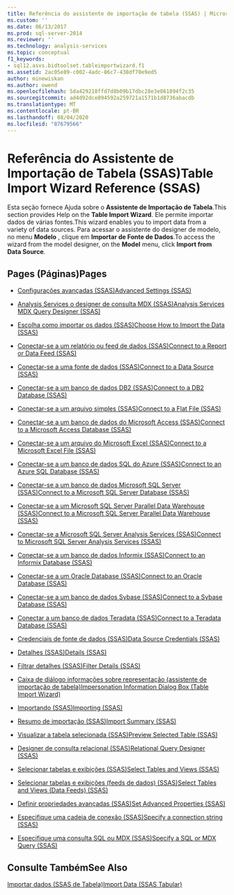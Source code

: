 ```yaml
---
title: Referência do assistente de importação de tabela (SSAS) | Microsoft Docs
ms.custom: ''
ms.date: 06/13/2017
ms.prod: sql-server-2014
ms.reviewer: ''
ms.technology: analysis-services
ms.topic: conceptual
f1_keywords:
- sql12.asvs.bidtoolset.tableimportwizard.f1
ms.assetid: 2ac05e89-c002-4adc-86c7-438df70e9ed5
author: minewiskan
ms.author: owend
ms.openlocfilehash: 5da429218ffd7d8b09b17dbc28e3e861894f2c35
ms.sourcegitcommit: ad4d92dce894592a259721a1571b1d8736abacdb
ms.translationtype: MT
ms.contentlocale: pt-BR
ms.lasthandoff: 08/04/2020
ms.locfileid: "87679566"
---
```

# <a name="table-import-wizard-reference-ssas"></a><span data-ttu-id="0cbae-102">Referência do Assistente de Importação de Tabela (SSAS)</span><span class="sxs-lookup"><span data-stu-id="0cbae-102">Table Import Wizard Reference (SSAS)</span></span>
  <span data-ttu-id="0cbae-103">Esta seção fornece Ajuda sobre o **Assistente de Importação de Tabela**.</span><span class="sxs-lookup"><span data-stu-id="0cbae-103">This section provides Help on the **Table Import Wizard**.</span></span> <span data-ttu-id="0cbae-104">Ele permite importar dados de várias fontes.</span><span class="sxs-lookup"><span data-stu-id="0cbae-104">This wizard enables you to import data from a variety of data sources.</span></span> <span data-ttu-id="0cbae-105">Para acessar o assistente do designer de modelo, no menu **Modelo** , clique em **Importar de Fonte de Dados**.</span><span class="sxs-lookup"><span data-stu-id="0cbae-105">To access the wizard from the model designer, on the **Model** menu, click **Import from Data Source**.</span></span>  
  
## <a name="pages"></a><span data-ttu-id="0cbae-106">Pages (Páginas)</span><span class="sxs-lookup"><span data-stu-id="0cbae-106">Pages</span></span>  
  
-   [<span data-ttu-id="0cbae-107">Configurações avançadas &#40;SSAS&#41;</span><span class="sxs-lookup"><span data-stu-id="0cbae-107">Advanced Settings &#40;SSAS&#41;</span></span>](advanced-settings-ssas.md)  
  
-   [<span data-ttu-id="0cbae-108">Analysis Services o designer de consulta MDX &#40;SSAS&#41;</span><span class="sxs-lookup"><span data-stu-id="0cbae-108">Analysis Services MDX Query Designer &#40;SSAS&#41;</span></span>](analysis-services-mdx-query-designer-ssas.md)  
  
-   [<span data-ttu-id="0cbae-109">Escolha como importar os dados &#40;SSAS&#41;</span><span class="sxs-lookup"><span data-stu-id="0cbae-109">Choose How to Import the Data &#40;SSAS&#41;</span></span>](choose-how-to-import-the-data-ssas.md)  
  
-   [<span data-ttu-id="0cbae-110">Conectar-se a um relatório ou feed de dados &#40;SSAS&#41;</span><span class="sxs-lookup"><span data-stu-id="0cbae-110">Connect to a Report or Data Feed &#40;SSAS&#41;</span></span>](connect-to-a-report-or-data-feed-ssas.md)  
  
-   [<span data-ttu-id="0cbae-111">Conectar-se a uma fonte de dados &#40;SSAS&#41;</span><span class="sxs-lookup"><span data-stu-id="0cbae-111">Connect to a Data Source &#40;SSAS&#41;</span></span>](connect-to-a-data-source-ssas.md)  
  
-   [<span data-ttu-id="0cbae-112">Conectar-se a um banco de dados DB2 &#40;SSAS&#41;</span><span class="sxs-lookup"><span data-stu-id="0cbae-112">Connect to a DB2 Database &#40;SSAS&#41;</span></span>](connect-to-a-db2-database-ssas.md)  
  
-   [<span data-ttu-id="0cbae-113">Conectar-se a um arquivo simples &#40;SSAS&#41;</span><span class="sxs-lookup"><span data-stu-id="0cbae-113">Connect to a Flat File &#40;SSAS&#41;</span></span>](connect-to-a-flat-file-ssas.md)  
  
-   [<span data-ttu-id="0cbae-114">Conectar-se a um banco de dados do Microsoft Access &#40;SSAS&#41;</span><span class="sxs-lookup"><span data-stu-id="0cbae-114">Connect to a Microsoft Access Database &#40;SSAS&#41;</span></span>](connect-to-a-microsoft-access-database-ssas.md)  
  
-   [<span data-ttu-id="0cbae-115">Conectar-se a um arquivo do Microsoft Excel &#40;SSAS&#41;</span><span class="sxs-lookup"><span data-stu-id="0cbae-115">Connect to a Microsoft Excel File &#40;SSAS&#41;</span></span>](connect-to-a-microsoft-excel-file-ssas.md)  
  
-   [<span data-ttu-id="0cbae-116">Conectar-se a um banco de dados SQL do Azure &#40;SSAS&#41;</span><span class="sxs-lookup"><span data-stu-id="0cbae-116">Connect to an Azure SQL Database &#40;SSAS&#41;</span></span>](connect-to-an-azure-sql-database-ssas.md)  
  
-   [<span data-ttu-id="0cbae-117">Conectar-se a um banco de dados Microsoft SQL Server &#40;SSAS&#41;</span><span class="sxs-lookup"><span data-stu-id="0cbae-117">Connect to a Microsoft SQL Server Database &#40;SSAS&#41;</span></span>](connect-to-a-microsoft-sql-server-database-ssas.md)  
  
-   [<span data-ttu-id="0cbae-118">Conectar-se a um Microsoft SQL Server Parallel Data Warehouse &#40;SSAS&#41;</span><span class="sxs-lookup"><span data-stu-id="0cbae-118">Connect to a Microsoft SQL Server Parallel Data Warehouse &#40;SSAS&#41;</span></span>](connect-to-a-microsoft-sql-server-parallel-data-warehouse-ssas.md)  
  
-   [<span data-ttu-id="0cbae-119">Conectar-se a Microsoft SQL Server Analysis Services &#40;SSAS&#41;</span><span class="sxs-lookup"><span data-stu-id="0cbae-119">Connect to Microsoft SQL Server Analysis Services &#40;SSAS&#41;</span></span>](connect-to-microsoft-sql-server-analysis-services-ssas.md)  
  
-   [<span data-ttu-id="0cbae-120">Conectar-se a um banco de dados Informix &#40;SSAS&#41;</span><span class="sxs-lookup"><span data-stu-id="0cbae-120">Connect to an Informix Database &#40;SSAS&#41;</span></span>](connect-to-an-informix-database-ssas.md)  
  
-   [<span data-ttu-id="0cbae-121">Conectar-se a um Oracle Database &#40;SSAS&#41;</span><span class="sxs-lookup"><span data-stu-id="0cbae-121">Connect to an Oracle Database &#40;SSAS&#41;</span></span>](connect-to-an-oracle-database-ssas.md)  
  
-   [<span data-ttu-id="0cbae-122">Conectar-se a um banco de dados Sybase &#40;SSAS&#41;</span><span class="sxs-lookup"><span data-stu-id="0cbae-122">Connect to a Sybase Database &#40;SSAS&#41;</span></span>](connect-to-a-sybase-database-ssas.md)  
  
-   [<span data-ttu-id="0cbae-123">Conectar a um banco de dados Teradata &#40;SSAS&#41;</span><span class="sxs-lookup"><span data-stu-id="0cbae-123">Connect to a Teradata Database &#40;SSAS&#41;</span></span>](connect-to-a-teradata-database-ssas.md)  
  
-   [<span data-ttu-id="0cbae-124">Credenciais de fonte de dados &#40;SSAS&#41;</span><span class="sxs-lookup"><span data-stu-id="0cbae-124">Data Source Credentials &#40;SSAS&#41;</span></span>](data-source-credentials-ssas.md)  
  
-   [<span data-ttu-id="0cbae-125">Detalhes &#40;SSAS&#41;</span><span class="sxs-lookup"><span data-stu-id="0cbae-125">Details &#40;SSAS&#41;</span></span>](details-ssas.md)  
  
-   [<span data-ttu-id="0cbae-126">Filtrar detalhes &#40;SSAS&#41;</span><span class="sxs-lookup"><span data-stu-id="0cbae-126">Filter Details &#40;SSAS&#41;</span></span>](filter-details-ssas.md)  
  
-   [<span data-ttu-id="0cbae-127">Caixa de diálogo informações sobre representação &#40;assistente de importação de tabela&#41;</span><span class="sxs-lookup"><span data-stu-id="0cbae-127">Impersonation Information Dialog Box &#40;Table Import Wizard&#41;</span></span>](impersonation-information-dialog-box-table-import-wizard.md)  
  
-   [<span data-ttu-id="0cbae-128">Importando &#40;SSAS&#41;</span><span class="sxs-lookup"><span data-stu-id="0cbae-128">Importing &#40;SSAS&#41;</span></span>](importing-ssas.md)  
  
-   [<span data-ttu-id="0cbae-129">Resumo de importação &#40;SSAS&#41;</span><span class="sxs-lookup"><span data-stu-id="0cbae-129">Import Summary &#40;SSAS&#41;</span></span>](import-summary-ssas.md)  
  
-   [<span data-ttu-id="0cbae-130">Visualizar a tabela selecionada &#40;SSAS&#41;</span><span class="sxs-lookup"><span data-stu-id="0cbae-130">Preview Selected Table &#40;SSAS&#41;</span></span>](preview-selected-table-ssas.md)  
  
-   [<span data-ttu-id="0cbae-131">Designer de consulta relacional &#40;SSAS&#41;</span><span class="sxs-lookup"><span data-stu-id="0cbae-131">Relational Query Designer &#40;SSAS&#41;</span></span>](relational-query-designer-ssas.md)  
  
-   [<span data-ttu-id="0cbae-132">Selecionar tabelas e exibições &#40;SSAS&#41;</span><span class="sxs-lookup"><span data-stu-id="0cbae-132">Select Tables and Views &#40;SSAS&#41;</span></span>](select-tables-and-views-ssas.md)  
  
-   [<span data-ttu-id="0cbae-133">Selecionar tabelas e exibições &#40;feeds de dados&#41; &#40;SSAS&#41;</span><span class="sxs-lookup"><span data-stu-id="0cbae-133">Select Tables and Views &#40;Data Feeds&#41; &#40;SSAS&#41;</span></span>](select-tables-and-views-data-feeds-ssas.md)  
  
-   [<span data-ttu-id="0cbae-134">Definir propriedades avançadas &#40;SSAS&#41;</span><span class="sxs-lookup"><span data-stu-id="0cbae-134">Set Advanced Properties &#40;SSAS&#41;</span></span>](set-advanced-properties-ssas.md)  
  
-   [<span data-ttu-id="0cbae-135">Especifique uma cadeia de conexão &#40;SSAS&#41;</span><span class="sxs-lookup"><span data-stu-id="0cbae-135">Specify a connection string &#40;SSAS&#41;</span></span>](specify-a-connection-string-ssas.md)  
  
-   [<span data-ttu-id="0cbae-136">Especifique uma consulta SQL ou MDX &#40;SSAS&#41;</span><span class="sxs-lookup"><span data-stu-id="0cbae-136">Specify a SQL or MDX Query &#40;SSAS&#41;</span></span>](specify-a-sql-or-mdx-query-ssas.md)  
  
## <a name="see-also"></a><span data-ttu-id="0cbae-137">Consulte Também</span><span class="sxs-lookup"><span data-stu-id="0cbae-137">See Also</span></span>  
 [<span data-ttu-id="0cbae-138">Importar dados &#40;SSAS de Tabela&#41;</span><span class="sxs-lookup"><span data-stu-id="0cbae-138">Import Data &#40;SSAS Tabular&#41;</span></span>](import-data-ssas-tabular.md)  
  
  
